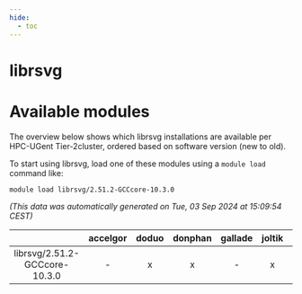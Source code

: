 ```yaml
---
hide:
  - toc
---
```


librsvg
=======

# Available modules


The overview below shows which librsvg installations are available per HPC-UGent Tier-2cluster, ordered based on software version (new to old).

To start using librsvg, load one of these modules using a `module load` command like:

```shell
module load librsvg/2.51.2-GCCcore-10.3.0
```

*(This data was automatically generated on Tue, 03 Sep 2024 at 15:09:54 CEST)*  

| |accelgor|doduo|donphan|gallade|joltik|shinx|skitty|
| :---: | :---: | :---: | :---: | :---: | :---: | :---: | :---: |
|librsvg/2.51.2-GCCcore-10.3.0|-|x|x|-|x|-|x|
